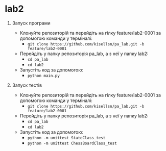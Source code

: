 # lab2


1. Запуск програми
    * Клонуйте репозиторій та перейдіть на гілку feature/lab2-0001 за допомогою команди у терміналі:
        * ``git clone https://github.com/kisellsn/pa_lab.git -b feature/lab2-0001``
    * Перейдіть у папку репозиторія pa_lab, а з неї у папку lab2:
        * ``cd pa_lab``
        * ``cd lab2``
    * Запустіть код за допомогою:
        * ``python main.py``

2. Запуск тестів 
    * Клонуйте репозиторій та перейдіть на гілку feature/lab2-0001 за допомогою команди у терміналі:
        * ``git clone https://github.com/kisellsn/pa_lab.git -b feature/lab2-0001``
    * Перейдіть у папку репозиторія pa_lab, а з неї у папку lab2:
        * ``cd pa_lab``
        * ``cd lab2``
    * Запустіть код за допомогою:
        * ``python -m unittest StateClass_test``
        * ``python -m unittest ChessBoardClass_test``
